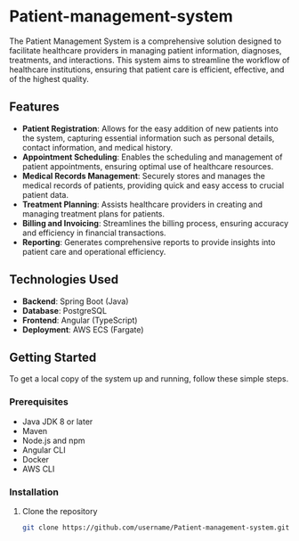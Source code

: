 # Patient-management-system

The Patient Management System is a comprehensive solution designed to facilitate healthcare providers in managing patient information, diagnoses, treatments, and interactions. This system aims to streamline the workflow of healthcare institutions, ensuring that patient care is efficient, effective, and of the highest quality.

## Features

- **Patient Registration**: Allows for the easy addition of new patients into the system, capturing essential information such as personal details, contact information, and medical history.
- **Appointment Scheduling**: Enables the scheduling and management of patient appointments, ensuring optimal use of healthcare resources.
- **Medical Records Management**: Securely stores and manages the medical records of patients, providing quick and easy access to crucial patient data.
- **Treatment Planning**: Assists healthcare providers in creating and managing treatment plans for patients.
- **Billing and Invoicing**: Streamlines the billing process, ensuring accuracy and efficiency in financial transactions.
- **Reporting**: Generates comprehensive reports to provide insights into patient care and operational efficiency.

## Technologies Used

- **Backend**: Spring Boot (Java)
- **Database**: PostgreSQL
- **Frontend**: Angular (TypeScript)
- **Deployment**: AWS ECS (Fargate)

## Getting Started

To get a local copy of the system up and running, follow these simple steps.

### Prerequisites

- Java JDK 8 or later
- Maven
- Node.js and npm
- Angular CLI
- Docker
- AWS CLI

### Installation

1. Clone the repository
   ```sh
   git clone https://github.com/username/Patient-management-system.git
